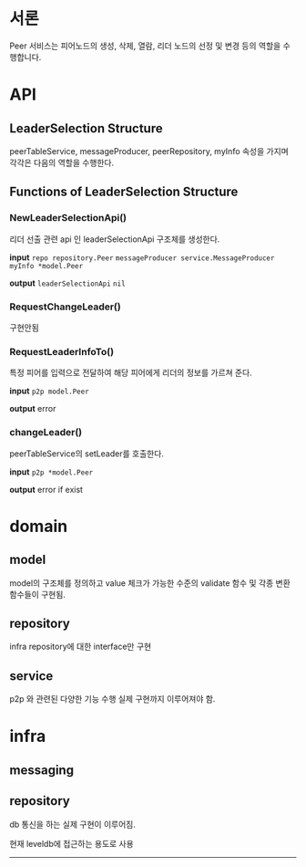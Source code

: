 # 서론
Peer 서비스는 피어노드의 생성, 삭제, 열람, 리더 노드의 선정 및 변경 등의 역할을 수행합니다.

# API

## LeaderSelection Structure
peerTableService, messageProducer, peerRepository, myInfo 속성을 가지며 각각은 다음의 역할을 수행한다.


## Functions of LeaderSelection Structure
### NewLeaderSelectionApi()
리더 선출 관련 api 인 leaderSelectionApi 구조체를 생성한다.

**input**
`repo repository.Peer`
`messageProducer service.MessageProducer`
`myInfo *model.Peer`

**output**
`leaderSelectionApi`
`nil`


### RequestChangeLeader()
구현안됨

### RequestLeaderInfoTo()
특정 피어를 입력으로 전달하여 해당 피어에게 리더의 정보를 가르쳐 준다.

**input**
`p2p model.Peer`


**output**
error

### changeLeader()

peerTableService의 setLeader를 호출한다.

**input**
`p2p *model.Peer`

**output**
error if exist


# domain

## model
model의 구조체를 정의하고 value 체크가 가능한 수준의 validate 함수 및 각종 변환함수들이 구현됨.

## repository
infra repository에 대한 interface만 구현

## service
p2p 와 관련된 다양한 기능 수행
실제 구현까지 이루어져야 함.

# infra
## messaging
## repository
db 통신을 하는 실제 구현이 이루어짐.

현재 leveldb에 접근하는 용도로 사용


---
